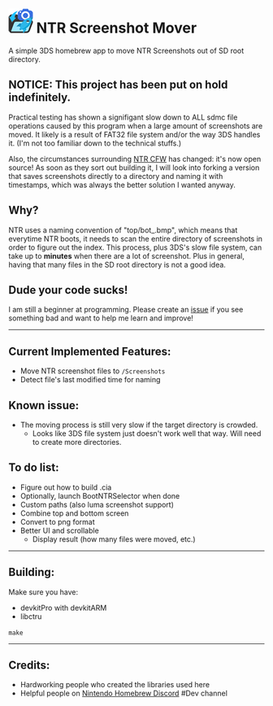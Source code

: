 # ![# NTR Screenshot Mover](https://github.com/3096/NTR-Screenshot-Mover/raw/master/meta/icon.png) NTR Screenshot Mover

A simple 3DS homebrew app to move NTR Screenshots out of SD root directory.

## NOTICE: This project has been put on hold indefinitely.

Practical testing has shown a signifigant slow down to ALL sdmc file operations caused by this program when a large amount of screenshots are moved. It likely is a result of FAT32 file system and/or the way 3DS handles it. (I'm not too familiar down to the technical stuffs.) 

Also, the circumstances surrounding [NTR CFW](https://github.com/44670/NTR) has changed: it's now open source! As soon as they sort out building it, I will look into forking a version that saves screenshots directly to a directory and naming it with timestamps, which was always the better solution I wanted anyway.

## Why?

NTR uses a naming convention of "top/bot_<INDEX>.bmp", which means that everytime NTR boots, it needs to scan the entire directory of screenshots in order to figure out the index. This process, plus 3DS's slow file system, can take up to **minutes** when there are a lot of screenshot. Plus in general, having that many files in the SD root directory is not a good idea.

## Dude your code sucks!

I am still a beginner at programming. Please create an [issue](https://github.com/3096/NTR-Screenshot-Mover/issues/new) if you see something bad and want to help me learn and improve!

---
## Current Implemented Features:

- Move NTR screenshot files to `/Screenshots`
- Detect file's last modified time for naming

## Known issue:
- The moving process is still very slow if the target directory is crowded.
    - Looks like 3DS file system just doesn't work well that way. Will need to create more directories.

## To do list:

- Figure out how to build .cia
- Optionally, launch BootNTRSelector when done
- Custom paths (also luma screenshot support)
- Combine top and bottom screen
- Convert to png format
- Better UI and scrollable
    - Display result (how many files were moved, etc.)

---
## Building:

Make sure you have:

- devkitPro with devkitARM
- libctru

`make`

---
## Credits:

- Hardworking people who created the libraries used here
- Helpful people on [Nintendo Homebrew Discord](https://discord.gg/C29hYvh) #Dev channel

